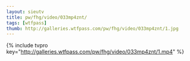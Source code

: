 ```yaml
--- 
layout: sieutv
title: pw/fhg/video/033mp4znt/
tags: [wtfpass]
thumb: http://galleries.wtfpass.com/pw/fhg/video/033mp4znt/1.jpg
---
```

{% include tvpro key="http://galleries.wtfpass.com/pw/fhg/video/033mp4znt/1.mp4" %} 

